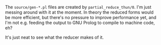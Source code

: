 The `source/gen-*.pl` files are created by `partial_reduce_thun/0`.  I'm
just messing around with it at the moment.  In theory the reduced forms
would be more efficient, but there's no pressure to improve performance
yet, and I'm not e.g. feeding the output to GNU Prolog to compile to
machine code, eh?

It's just neat to see what the reducer makes of it.